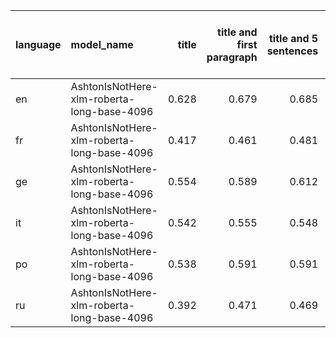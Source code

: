 | language   | model_name                                 |   title |   title and first paragraph |   title and 5 sentences |   title and 10 sentences | title and first sentence each paragraph   | raw text   |
|:-----------|:-------------------------------------------|--------:|----------------------------:|------------------------:|-------------------------:|:------------------------------------------|:-----------|
| en         | AshtonIsNotHere-xlm-roberta-long-base-4096 |   0.628 |                       0.679 |                   0.685 |                    0.688 | **0.704**                                 | 0.684      |
| fr         | AshtonIsNotHere-xlm-roberta-long-base-4096 |   0.417 |                       0.461 |                   0.481 |                    0.502 | 0.526                                     | **0.537**  |
| ge         | AshtonIsNotHere-xlm-roberta-long-base-4096 |   0.554 |                       0.589 |                   0.612 |                    0.619 | 0.618                                     | **0.669**  |
| it         | AshtonIsNotHere-xlm-roberta-long-base-4096 |   0.542 |                       0.555 |                   0.548 |                    0.585 | 0.532                                     | **0.650**  |
| po         | AshtonIsNotHere-xlm-roberta-long-base-4096 |   0.538 |                       0.591 |                   0.591 |                    0.628 | 0.621                                     | **0.711**  |
| ru         | AshtonIsNotHere-xlm-roberta-long-base-4096 |   0.392 |                       0.471 |                   0.469 |                    0.503 | **0.534**                                 | 0.519      |